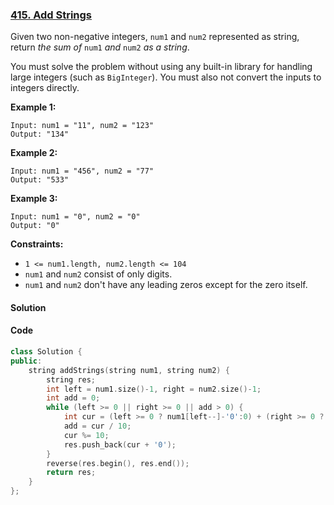 ### [415. Add Strings](https://leetcode.com/problems/add-strings/)

Given two non-negative integers, `num1` and `num2` represented as string, return *the sum of* `num1` *and* `num2` *as a string*.

You must solve the problem without using any built-in library for handling large integers (such as `BigInteger`). You must also not convert the inputs to integers directly.

 

**Example 1:**

```
Input: num1 = "11", num2 = "123"
Output: "134"
```

**Example 2:**

```
Input: num1 = "456", num2 = "77"
Output: "533"
```

**Example 3:**

```
Input: num1 = "0", num2 = "0"
Output: "0"
```

 

**Constraints:**

- `1 <= num1.length, num2.length <= 104`
- `num1` and `num2` consist of only digits.
- `num1` and `num2` don't have any leading zeros except for the zero itself.

#### Solution



#### Code

```c++
class Solution {
public:
    string addStrings(string num1, string num2) {
        string res;
        int left = num1.size()-1, right = num2.size()-1;
        int add = 0;
        while (left >= 0 || right >= 0 || add > 0) {
            int cur = (left >= 0 ? num1[left--]-'0':0) + (right >= 0 ? num2[right--]-'0':0) + add;
            add = cur / 10;
            cur %= 10;
            res.push_back(cur + '0');
        }
        reverse(res.begin(), res.end());
        return res;
    }
};
```



